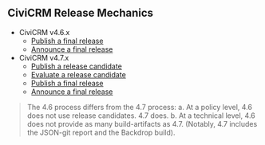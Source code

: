 ## CiviCRM Release Mechanics

 * CiviCRM v4.6.x
   * [Publish a final release](4.6-final.md)
   * [Announce a final release](any-announce.md)
 * CiviCRM v4.7.x
   * [Publish a release candidate](4.7-rc.md)
   * [Evaluate a release candidate](4.7-rc-eval.md)
   * [Publish a final release](4.7-final.md)
   * [Announce a final release](any-announce.md)

> The 4.6 process differs from the 4.7 process:
>  a. At a policy level, 4.6 does not use release candidates. 4.7 does.
>  b. At a technical level, 4.6 does not provide as many build-artifacts
>     as 4.7. (Notably, 4.7 includes the JSON-git report and the Backdrop build).
